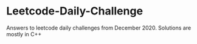 # Leetcode-Daily-Challenge
<p>Answers to leetcode daily challenges from December 2020. 
Solutions are mostly in C++ </p>
